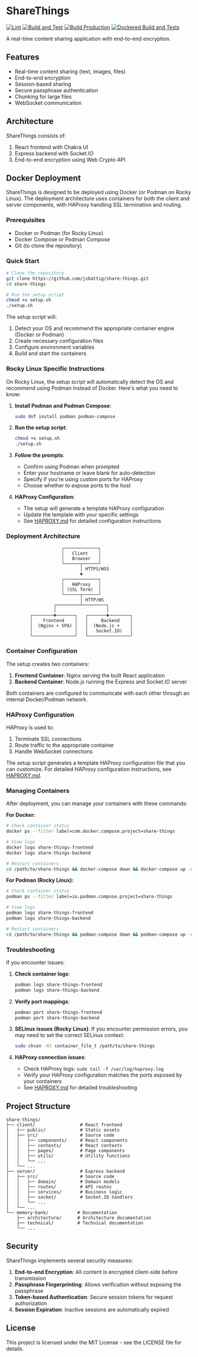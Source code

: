 # ShareThings

[![Lint](https://github.com/jsbattig/share-things/actions/workflows/lint.yml/badge.svg)](https://github.com/jsbattig/share-things/actions/workflows/lint.yml)
[![Build and Test](https://github.com/jsbattig/share-things/actions/workflows/build.yml/badge.svg)](https://github.com/jsbattig/share-things/actions/workflows/build.yml)
[![Build Production](https://github.com/jsbattig/share-things/actions/workflows/build-production.yml/badge.svg?branch=master)](https://github.com/jsbattig/share-things/actions/workflows/build-production.yml)
[![Dockered Build and Tests](https://github.com/jsbattig/share-things/actions/workflows/integration.yml/badge.svg)](https://github.com/jsbattig/share-things/actions/workflows/integration.yml)

A real-time content sharing application with end-to-end encryption.

## Features

- Real-time content sharing (text, images, files)
- End-to-end encryption
- Session-based sharing
- Secure passphrase authentication
- Chunking for large files
- WebSocket communication

## Architecture

ShareThings consists of:

1. React frontend with Chakra UI
2. Express backend with Socket.IO
3. End-to-end encryption using Web Crypto API

## Docker Deployment

ShareThings is designed to be deployed using Docker (or Podman on Rocky Linux). The deployment architecture uses containers for both the client and server components, with HAProxy handling SSL termination and routing.

### Prerequisites

- Docker or Podman (for Rocky Linux)
- Docker Compose or Podman Compose
- Git (to clone the repository)

### Quick Start

```bash
# Clone the repository
git clone https://github.com/jsbattig/share-things.git
cd share-things

# Run the setup script
chmod +x setup.sh
./setup.sh
```

The setup script will:
1. Detect your OS and recommend the appropriate container engine (Docker or Podman)
2. Create necessary configuration files
3. Configure environment variables
4. Build and start the containers

### Rocky Linux Specific Instructions

On Rocky Linux, the setup script will automatically detect the OS and recommend using Podman instead of Docker. Here's what you need to know:

1. **Install Podman and Podman Compose**:
   ```bash
   sudo dnf install podman podman-compose
   ```

2. **Run the setup script**:
   ```bash
   chmod +x setup.sh
   ./setup.sh
   ```

3. **Follow the prompts**:
   - Confirm using Podman when prompted
   - Enter your hostname or leave blank for auto-detection
   - Specify if you're using custom ports for HAProxy
   - Choose whether to expose ports to the host

4. **HAProxy Configuration**:
   - The setup will generate a template HAProxy configuration
   - Update the template with your specific settings
   - See [HAPROXY.md](HAPROXY.md) for detailed configuration instructions

### Deployment Architecture

```
                     ┌─────────────┐
                     │   Client    │
                     │   Browser   │
                     └──────┬──────┘
                            │ HTTPS/WSS
                            ▼
                     ┌─────────────┐
                     │   HAProxy   │
                     │ (SSL Term)  │
                     └──────┬──────┘
                            │ HTTP/WS
                  ┌─────────┴─────────┐
                  │                   │
         ┌────────▼───────┐   ┌───────▼────────┐
         │    Frontend    │   │     Backend    │
         │  (Nginx + SPA) │   │  (Node.js +    │
         │                │   │   Socket.IO)   │
         └────────────────┘   └────────────────┘
```

### Container Configuration

The setup creates two containers:
1. **Frontend Container**: Nginx serving the built React application
2. **Backend Container**: Node.js running the Express and Socket.IO server

Both containers are configured to communicate with each other through an internal Docker/Podman network.

### HAProxy Configuration

HAProxy is used to:
1. Terminate SSL connections
2. Route traffic to the appropriate container
3. Handle WebSocket connections

The setup script generates a template HAProxy configuration file that you can customize. For detailed HAProxy configuration instructions, see [HAPROXY.md](HAPROXY.md).

### Managing Containers

After deployment, you can manage your containers with these commands:

**For Docker:**
```bash
# Check container status
docker ps --filter label=com.docker.compose.project=share-things

# View logs
docker logs share-things-frontend
docker logs share-things-backend

# Restart containers
cd /path/to/share-things && docker-compose down && docker-compose up -d
```

**For Podman (Rocky Linux):**
```bash
# Check container status
podman ps --filter label=io.podman.compose.project=share-things

# View logs
podman logs share-things-frontend
podman logs share-things-backend

# Restart containers
cd /path/to/share-things && podman-compose down && podman-compose up -d
```

### Troubleshooting

If you encounter issues:

1. **Check container logs**:
   ```bash
   podman logs share-things-frontend
   podman logs share-things-backend
   ```

2. **Verify port mappings**:
   ```bash
   podman port share-things-frontend
   podman port share-things-backend
   ```

3. **SELinux issues (Rocky Linux)**:
   If you encounter permission errors, you may need to set the correct SELinux context:
   ```bash
   sudo chcon -Rt container_file_t /path/to/share-things
   ```

4. **HAProxy connection issues**:
   - Check HAProxy logs: `sudo tail -f /var/log/haproxy.log`
   - Verify your HAProxy configuration matches the ports exposed by your containers
   - See [HAPROXY.md](HAPROXY.md) for detailed troubleshooting

## Project Structure

```
share-things/
├── client/                 # React frontend
│   ├── public/             # Static assets
│   ├── src/                # Source code
│   │   ├── components/     # React components
│   │   ├── contexts/       # React contexts
│   │   ├── pages/          # Page components
│   │   ├── utils/          # Utility functions
│   │   └── ...
│   └── ...
├── server/                 # Express backend
│   ├── src/                # Source code
│   │   ├── domain/         # Domain models
│   │   ├── routes/         # API routes
│   │   ├── services/       # Business logic
│   │   ├── socket/         # Socket.IO handlers
│   │   └── ...
│   └── ...
└── memory-bank/           # Documentation
    ├── architecture/      # Architecture documentation
    ├── technical/         # Technical documentation
    └── ...
```

## Security

ShareThings implements several security measures:

1. **End-to-end Encryption**: All content is encrypted client-side before transmission
2. **Passphrase Fingerprinting**: Allows verification without exposing the passphrase
3. **Token-based Authentication**: Secure session tokens for request authorization
4. **Session Expiration**: Inactive sessions are automatically expired

## License

This project is licensed under the MIT License - see the LICENSE file for details.
